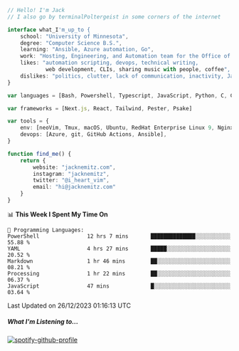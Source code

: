 ```typescript
// Hello! I'm Jack
// I also go by terminalPoltergeist in some corners of the internet

interface what_I'm_up_to {
    school: "University of Minnesota",
    degree: "Computer Science B.S.",
    learning: "Ansible, Azure automation, Go",
    work: "Hosting, Engineering, and Automation team for the Office of Information Technology at UMN",
    likes: "automation scripting, devops, technical writing,
            web development, CLIs, sharing music with people, coffee",
    dislikes: "politics, clutter, lack of communication, inactivity, Java",
}

var languages = [Bash, Powershell, Typescript, JavaScript, Python, C, C++]

var frameworks = [Next.js, React, Tailwind, Pester, Psake]

var tools = {
    env: [neoVim, Tmux, macOS, Ubuntu, RedHat Enterprise Linux 9, Nginx, DigitalOcean, Cloudflare],
    devops: [Azure, git, GitHub Actions, Ansible],
}

function find_me() {
    return {
        website: "jacknemitz.com",
        instagram: "jacknemitz",
        twitter: "@i_heart_vim",
        email: "hi@jacknemitz.com"
    }
}
```

<!--START_SECTION:waka-->
📊 **This Week I Spent My Time On** 

```text
💬 Programming Languages: 
PowerShell               12 hrs 7 mins       ██████████████░░░░░░░░░░░   55.88 % 
YAML                     4 hrs 27 mins       █████░░░░░░░░░░░░░░░░░░░░   20.52 % 
Markdown                 1 hr 46 mins        ██░░░░░░░░░░░░░░░░░░░░░░░   08.21 % 
Processing               1 hr 22 mins        ██░░░░░░░░░░░░░░░░░░░░░░░   06.37 % 
JavaScript               47 mins             █░░░░░░░░░░░░░░░░░░░░░░░░   03.64 % 
```


 Last Updated on 26/12/2023 01:16:13 UTC
<!--END_SECTION:waka-->

##### What I'm Listening to...

[![spotify-github-profile](https://spotify-github-profile.vercel.app/api/view?uid=jack.nemitz&cover_image=true&show_offline=true&bar_color=53b14f&bar_color_cover=false&background_color=121212FF)](https://spotify-github-profile.vercel.app/api/view?uid=jack.nemitz&redirect=true)

